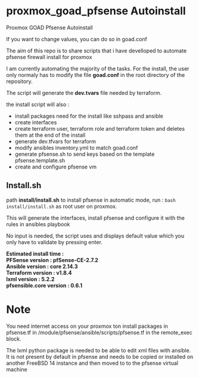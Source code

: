 # proxmox_goad_pfsense Autoinstall
Proxmox GOAD Pfsense Autoinstall

If you want to change values, you can do so in goad.conf

The aim of this repo is to share scripts that i have develloped to automate pfsense firewall install for proxmox

I am currently automating the majority of the tasks. For the install, the user only normaly has to modify the file **goad.conf** in the root directory of the repository.

The script will generate the **dev.tvars** file needed by terraform.

the install script will also : 
- install packages need for the install like sshpass and ansible
- create interfaces
- create terraform user, terraform role and terraform token and deletes them at the end of the install
- generate dev.tfvars for terraform
- modify ansibles inventory.yml to match goad.conf
- generate pfsense.sh to send keys based on the template pfsense.template.sh
- create and configure pfsense vm

## Install.sh
path **install/install.sh**
to install pfsense in automatic mode, run : ```bash install/install.sh``` as root user on proxmox. 

This will generate the interfaces, install pfsense and configure it with the rules in ansibles playbook

No input is needed, the script uses and displays default value which you only have to validate by pressing enter.


**Estimated install time : \
PFSense version : pfSense-CE-2.7.2 \
Ansible version : core 2.14.3 \
Terraform version : v1.8.4 \
lxml version : 5.2.2 \
pfsensible.core version : 0.6.1**


# Note
You need internet access on your proxmox ton install packages in pfsense.tf in /module/pfsense/ansible/scripts/pfsense.tf in the remote_exec block.

The lxml python package is needed to be able to edit xml files with ansible. It is not present by default in pfsense and needs to be copied or installed on another FreeBSD 14 instance and then moved to to the pfsense virtual machine
